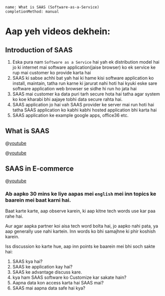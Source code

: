 ```ngMeta
name: What is SAAS (Software-as-a-Service)
completionMethod: manual
```

# Aap yeh videos dekhein:

## Introduction of SAAS

1. Eska pura nam `Software as a Service` hai yah ek distribution model hai jo ki internet mai software application(jaise browser) ko ek service ke rup mai customer ko provide karta hai
2. SAAS ki sabse achhi bat yah hai ki hame kisi software application ko install, maintain, tatha run karne ki jarurat nahi hoti hai kyuki eske sare software application web browser se sidhe hi run ho jata hai
3. SAAS mai customer ka data puri tarh secure hota hai tatha agar system ko koe kharabi bhi aajaye tobhi data secure rahta hai.
4. SAAS application jo hai vah SAAS provider ke server mai run hoti hai tatha SAAS application ko kabhi kabhi hosted application bhi karta hai
5. SAAS application ke example google apps, office36 etc.

## What is SAAS

@[youtube](7fnuSIfFap0)

@[youtube](KUln2DXU5VE)

## SAAS in E-commerce

@[youtube](b2-5XaByaO4)

### Ab aapko 30 mins ke liye aapas mei `english` mei inn topics ke baarein mei baat karni hai.
Baat karte karte, aap observe karein, ki aap kitne tech words use kar paa rahe hai.

Aur agar aapka partner koi aisa tech word bolta hai, jo aapko nahi pata, ya aap generally use nahi kartein. Inn words ko bhi samajhne ki phir koshish karein.

Iss discussion ko karte hue, aap inn points ke baarein mei bhi soch sakte hai:

1. SAAS kya hai?
2. SAAS ke application kay hai?
3. SAAS ke advantage discuss kare.
4. kya ham SAAS software ko Customize kar sakate hain?
5. Aapna data kon access karta hai SAAS mai?
6. SAAS mai aapna data safe hai kya?
